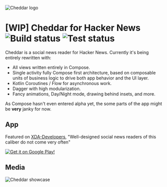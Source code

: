 ![Cheddar logo](https://github.com/adrianblancode/Cheddar/blob/master/media/cheddar-icon.png)

# [WIP] Cheddar for Hacker News ![Build status](https://github.com/adrianblancode/Cheddar/workflows/Build/badge.svg) ![Test status](https://github.com/adrianblancode/Cheddar/workflows/Tests/badge.svg)

Cheddar is a social news reader for Hacker News. Currently it's being entirely rewritten with: 

*   All views written entirely in Compose.
*   Single activity fully Compose first architecture, based on composable units of business logic to drive both app behavior and the UI layer.
*   Kotlin Coroutines / Flow for asynchronous work.
*   Dagger with high modularization.
*   Fancy animations, Day/Night mode, drawing behind insets, and more.

As Compose hasn't even entered alpha yet, the some parts of the app might be **very** janky for now.


## App

Featured on [XDA-Developers](http://www.xda-developers.com/apps-of-the-week-material-facebook-hacker-news-web-making-and-pac-man/), "Well-designed social news readers of this caliber do not come very often"



[![Get it on Google Play!](http://adrianblan.co/images/google-play-badge.png)](https://play.google.com/store/apps/details?id=co.adrianblan.cheddar)

## Media

![Cheddar showcase](https://github.com/adrianblancode/Cheddar/blob/master/media/screen-showcase.gif)
